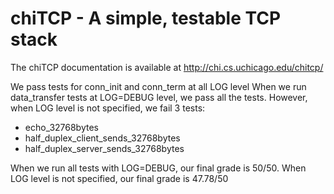 chiTCP - A simple, testable TCP stack
=====================================

The chiTCP documentation is available at http://chi.cs.uchicago.edu/chitcp/

We pass tests for conn_init and conn_term at all LOG level
When we run data_transfer tests at LOG=DEBUG level, we pass all the tests.
However, when LOG level is not specified, we fail 3 tests:
- echo_32768bytes
- half_duplex_client_sends_32768bytes
- half_duplex_server_sends_32768bytes

When we run all tests with LOG=DEBUG, our final grade is 50/50.
When LOG level is not specified, our final grade is 47.78/50


